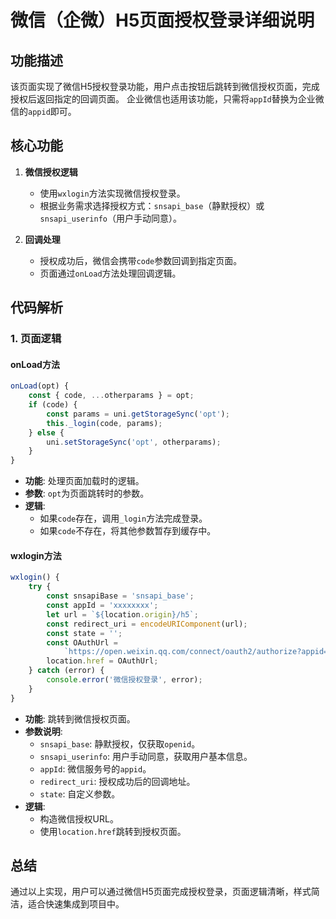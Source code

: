 # 微信（企微）H5页面授权登录详细说明

## 功能描述
该页面实现了微信H5授权登录功能，用户点击按钮后跳转到微信授权页面，完成授权后返回指定的回调页面。
企业微信也适用该功能，只需将`appId`替换为企业微信的`appid`即可。


## 核心功能

1. **微信授权逻辑**
   - 使用`wxlogin`方法实现微信授权登录。
   - 根据业务需求选择授权方式：`snsapi_base`（静默授权）或`snsapi_userinfo`（用户手动同意）。

2. **回调处理**
   - 授权成功后，微信会携带`code`参数回调到指定页面。
   - 页面通过`onLoad`方法处理回调逻辑。

## 代码解析

### 1. 页面逻辑
#### onLoad方法
```javascript
onLoad(opt) {
	const { code, ...otherparams } = opt;
	if (code) {
		const params = uni.getStorageSync('opt');
		this._login(code, params);
	} else {
		uni.setStorageSync('opt', otherparams);
	}
}
```
- **功能**: 处理页面加载时的逻辑。
- **参数**: `opt`为页面跳转时的参数。
- **逻辑**:
  - 如果`code`存在，调用`_login`方法完成登录。
  - 如果`code`不存在，将其他参数暂存到缓存中。

#### wxlogin方法
```javascript
wxlogin() {
	try {
		const snsapiBase = 'snsapi_base';
		const appId = 'xxxxxxxx';
		let url = `${location.origin}/h5`;
		const redirect_uri = encodeURIComponent(url);
		const state = '';
		const OAuthUrl =
			`https://open.weixin.qq.com/connect/oauth2/authorize?appid=${appId}&redirect_uri=${redirect_uri}&response_type=code&scope=${snsapiBase}&state=${state}#wechat_redirect`;
		location.href = OAuthUrl;
	} catch (error) {
		console.error('微信授权登录', error);
	}
}
```
- **功能**: 跳转到微信授权页面。
- **参数说明**:
  - `snsapi_base`: 静默授权，仅获取`openid`。
  - `snsapi_userinfo`: 用户手动同意，获取用户基本信息。
  - `appId`: 微信服务号的`appid`。
  - `redirect_uri`: 授权成功后的回调地址。
  - `state`: 自定义参数。
- **逻辑**:
  - 构造微信授权URL。
  - 使用`location.href`跳转到授权页面。

## 总结
通过以上实现，用户可以通过微信H5页面完成授权登录，页面逻辑清晰，样式简洁，适合快速集成到项目中。
